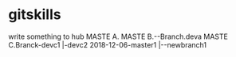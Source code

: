 # gitskills
write something to hub
MASTE A.
MASTE B.--Branch.deva
MASTE C.Branck-devc1
             |-devc2
2018-12-06-master1
                  |--newbranch1
